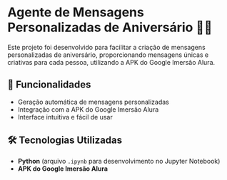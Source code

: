 # Agente de Mensagens Personalizadas de Aniversário 📜🎉  

Este projeto foi desenvolvido para facilitar a criação de mensagens personalizadas de aniversário, proporcionando mensagens únicas e criativas para cada pessoa, utilizando a APK do Google Imersão Alura.  

## 🚀 Funcionalidades  

- Geração automática de mensagens personalizadas  
- Integração com a APK do Google Imersão Alura  
- Interface intuitiva e fácil de usar  

## 🛠️ Tecnologias Utilizadas  

- **Python** (arquivo `.ipynb` para desenvolvimento no Jupyter Notebook)  
- **APK do Google Imersão Alura**  
